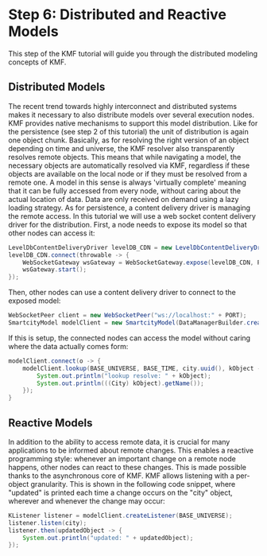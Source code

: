 Step 6: Distributed and Reactive Models
======================

This step of the KMF tutorial will guide you through the distributed modeling concepts of KMF.

Distributed Models
-------------
The recent trend towards highly interconnect and distributed systems makes it necessary to also distribute models over several execution nodes.
KMF provides native mechanisms to support this model distribution.
Like for the persistence (see step 2 of this tutorial) the unit of distribution is again one object chunk.
Basically, as for resolving the right version of an object depending on time and universe, the KMF resolver also transparently resolves remote objects.
This means that while navigating a model, the necessary objects are automatically resolved via KMF, regardless if these objects are available on the local node or if they must be resolved from a remote one.
A model in this sense is always 'virtually complete' meaning that it can be fully accessed from every node, without caring about the actual location of data.
Data are only received on demand using a lazy loading strategy.
As for persistence, a content delivery driver is managing the remote access.
In this tutorial we will use a web socket content delivery driver for the distribution.
First, a node needs to expose its model so that other nodes can access it:

```java
LevelDbContentDeliveryDriver levelDB_CDN = new LevelDbContentDeliveryDriver(databasePath);
levelDB_CDN.connect(throwable -> {
    WebSocketGateway wsGateway = WebSocketGateway.expose(levelDB_CDN, PORT);
    wsGateway.start();
});
```

Then, other nodes can use a content delivery driver to connect to the exposed model:

```java
WebSocketPeer client = new WebSocketPeer("ws://localhost:" + PORT);
SmartcityModel modelClient = new SmartcityModel(DataManagerBuilder.create().withContentDeliveryDriver(client).build());
```

If this is setup, the connected nodes can access the model without caring where the data actually comes form:

```java
modelClient.connect(o -> {
    modelClient.lookup(BASE_UNIVERSE, BASE_TIME, city.uuid(), kObject -> {
        System.out.println("lookup resolve: " + kObject);
        System.out.println(((City) kObject).getName());
    });
}
```

Reactive Models
-------------
In addition to the ability to access remote data, it is crucial for many applications to be informed about remote changes.
This enables a reactive programming style: whenever an important change on a remote node happens, other nodes can react to these changes.
This is made possible thanks to the asynchronous core of KMF.
KMF allows listening with a per-object granularity.
This is shown in the following code snippet, where "updated" is printed each time a change occurs on the "city" object, wherever and whenever the change may occur:

```java
KListener listener = modelClient.createListener(BASE_UNIVERSE);
listener.listen(city);
listener.then(updatedObject -> {
    System.out.println("updated: " + updatedObject);
});
```
